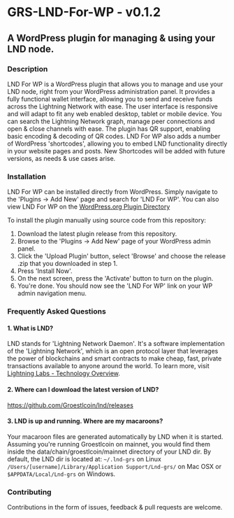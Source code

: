 # GRS-LND-For-WP  - v0.1.2
## A WordPress plugin for managing &amp; using your LND node.

### Description
LND For WP is a WordPress plugin that allows you to manage and use your LND node, right from your WordPress administration panel. It provides a fully functional wallet interface, allowing you to send and receive funds across the Lightning Network with ease. The user interface is responsive and will adapt to fit any web enabled desktop, tablet or mobile device. You can search the Lightning Network graph, manage peer connections and open & close channels with ease.
The plugin has QR support, enabling basic encoding & decoding of QR codes.
LND For WP also adds a number of WordPress 'shortcodes', allowing you to embed LND functionality directly in your website pages and posts. New Shortcodes will be added with future versions, as needs & use cases arise.

### Installation

LND For WP can be installed directly from WordPress. Simply navigate to the 'Plugins -> Add New' page and search for 'LND For WP'. You can also view LND For WP on the [WordPress.org Plugin Directory](https://wordpress.org/plugins/grs-lnd-for-wp/)

To install the plugin manually using source code from this repository:

1. Download the latest plugin release from this repository.
2. Browse to the 'Plugins -> Add New' page of your WordPress admin panel.
3. Click the 'Upload Plugin' button, select 'Browse' and choose the release .zip that you downloaded in step 1.
4. Press 'Install Now'.
5. On the next screen, press the 'Activate' button to turn on the plugin.
6. You're done. You should now see the 'LND For WP' link on your WP admin navigation menu.

### Frequently Asked Questions

#### 1. What is LND?
  LND stands for 'Lightning Network Daemon'. It's a software implementation of the 'Lightning Network', which is an open protocol layer that leverages the power of blockchains and smart contracts to make cheap, fast, private transactions available to anyone around the world. To learn more, visit [Lightning Labs - Technology Overview](https://lightning.engineering/technology.html).

#### 2. Where can I download the latest version of LND?
   https://github.com/Groestlcoin/lnd/releases

#### 3. LND is up and running. Where are my macaroons?
  Your macaroon files are generated automatically by LND when it is started. Assuming you're running Groestlcoin on mainnet, you would find them inside the data/chain/groestlcoin/mainnet directory of your LND dir. By default, the LND dir is located at:
`~/.lnd-grs` on Linux
`/Users/[username]/Library/Application Support/Lnd-grs/` on Mac OSX
or `$APPDATA/Local/Lnd-grs` on Windows.


### Contributing
Contributions in the form of issues, feedback & pull requests are welcome.<br />
